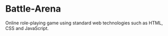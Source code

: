 # Battle-Arena
Online role-playing game using standard web technologies such as HTML, CSS and JavaScript.
